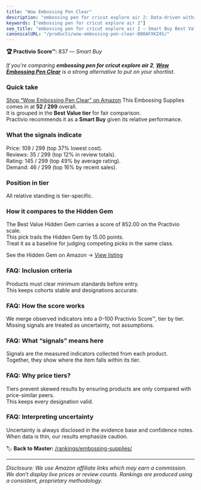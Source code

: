 ```yaml
---
title: "Wow Embossing Pen Clear"
description: "embossing pen for cricut explore air 2: Data-driven within Best Value ranking using the Practivio Score™. Positioned by quality, value, demand, findability, mo…"
keywords: ["embossing pen for cricut explore air 2"]
seo_title: "embossing pen for cricut explore air 2 — Smart Buy Best Value (2025)"
canonicalURL: "/products/wow-embossing-pen-clear-B00AFXKZ4S/"
---
```


**🏆 Practivio Score™:** 837 — _Smart Buy_


*If you're comparing **embossing pen for cricut explore air 2**, **[Wow Embossing Pen Clear](https://www.amazon.com/dp/B00AFXKZ4S?tag=practivio-20)** is a strong alternative to put on your shortlist.*
### Quick take
[Shop “Wow Embossing Pen Clear” on Amazon](https://www.amazon.com/dp/B00AFXKZ4S?tag=practivio-20)
This Embossing Supplies comes in at **52 / 299** overall.  
It is grouped in the **Best Value tier** for fair comparison.  
Practivio recommends it as a **Smart Buy** given its relative performance.

### What the signals indicate
Price: 109 / 299 (top 37% lowest cost).  
Reviews: 35 / 299 (top 12% in review totals).  
Rating: 145 / 299 (top 49% by average rating).  
Demand: 46 / 299 (top 16% by recent sales).

### Position in tier
All relative standing is tier-specific.

### How it compares to the Hidden Gem
The Best Value Hidden Gem carries a score of 852.00 on the Practivio scale.  
This pick trails the Hidden Gem by 15.00 points.  
Treat it as a baseline for judging competing picks in the same class.  

See the Hidden Gem on Amazon → [View listing](https://www.amazon.com/dp/B095HXH34C?tag=practivio-20)

### FAQ: Inclusion criteria
Products must clear minimum standards before entry.  
This keeps cohorts stable and designations accurate.

### FAQ: How the score works
We merge observed indicators into a 0–100 Practivio Score™, tier by tier.  
Missing signals are treated as uncertainty, not assumptions.

### FAQ: What “signals” means here
Signals are the measured indicators collected from each product.  
Together, they show where the item falls within its tier.

### FAQ: Why price tiers?
Tiers prevent skewed results by ensuring products are only compared with price-similar peers.  
This keeps every designation valid.

### FAQ: Interpreting uncertainty
Uncertainty is always disclosed in the evidence base and confidence notes.  
When data is thin, our results emphasize caution.


🏷️ **Back to Master:** [/rankings/embossing-supplies/](/rankings/embossing-supplies/)

---
_Disclosure: We use Amazon affiliate links which may earn a commission. We don’t display live prices or review counts. Rankings are produced using a consistent, proprietary methodology._
